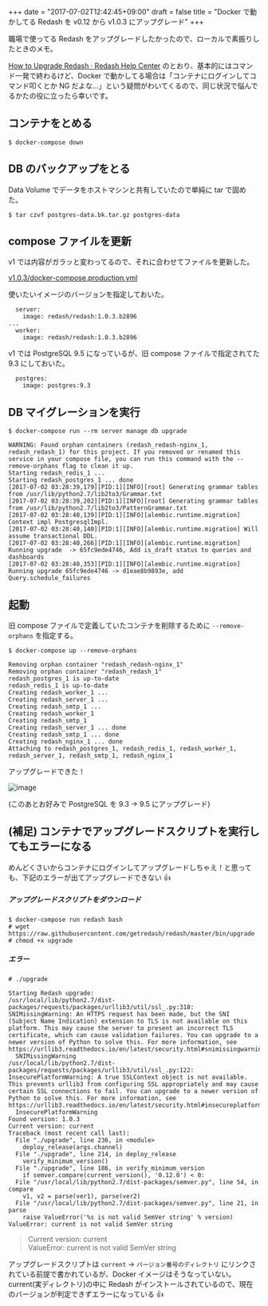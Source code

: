 +++
date = "2017-07-02T12:42:45+09:00"
draft = false
title = "Docker で動かしてる Redash を v0.12 から v1.0.3 にアップグレード"
+++

職場で使ってる Redash をアップグレードしたかったので、ローカルで素振りしたときのメモ。

<!--more-->

[How to Upgrade Redash · Redash Help Center](https://redash.io/help-onpremise/maintenance/how-to-upgrade-redash.html) のとおり、基本的にはコマンド一発で終わるけど、Docker で動かしてる場合は「コンテナにログインしてコマンド叩くとか NG だよな...」という疑問がわいてくるので、同じ状況で悩んでるかたの役に立ったら幸いです。

## コンテナをとめる

```
$ docker-compose down
```

## DB のバックアップをとる

Data Volume でデータをホストマシンと共有していたので単純に tar で固めた。

```
$ tar czvf postgres-data.bk.tar.gz postgres-data
```


## compose ファイルを更新

v1 では内容がガラッと変わってるので、それに合わせてファイルを更新した。

[v1.0.3/docker-compose.production.yml](https://github.com/getredash/redash/blob/v1.0.3/docker-compose.production.yml)

使いたいイメージのバージョンを指定しておいた。

```
  server:
    image: redash/redash:1.0.3.b2896
...    
  worker:
    image: redash/redash:1.0.3.b2896
```

v1 では PostgreSQL 9.5 になっているが、旧 compose ファイルで指定されてた 9.3 にしておいた。

```
  postgres:
    image: postgres:9.3
```


## DB マイグレーションを実行

```
$ docker-compose run --rm server manage db upgrade

WARNING: Found orphan containers (redash_redash-nginx_1, redash_redash_1) for this project. If you removed or renamed this service in your compose file, you can run this command with the --remove-orphans flag to clean it up.
Starting redash_redis_1 ...
Starting redash_postgres_1 ... done
[2017-07-02 03:28:39,179][PID:1][INFO][root] Generating grammar tables from /usr/lib/python2.7/lib2to3/Grammar.txt
[2017-07-02 03:28:39,202][PID:1][INFO][root] Generating grammar tables from /usr/lib/python2.7/lib2to3/PatternGrammar.txt
[2017-07-02 03:28:40,139][PID:1][INFO][alembic.runtime.migration] Context impl PostgresqlImpl.
[2017-07-02 03:28:40,140][PID:1][INFO][alembic.runtime.migration] Will assume transactional DDL.
[2017-07-02 03:28:40,266][PID:1][INFO][alembic.runtime.migration] Running upgrade  -> 65fc9ede4746, Add is_draft status to queries and dashboards
[2017-07-02 03:28:40,353][PID:1][INFO][alembic.runtime.migration] Running upgrade 65fc9ede4746 -> d1eae8b9893e, add Query.schedule_failures
```


## 起動

旧 compose ファイルで定義していたコンテナを削除するために `--remove-orphans` を指定する。

```
$ docker-compose up --remove-orphans

Removing orphan container "redash_redash-nginx_1"
Removing orphan container "redash_redash_1"
redash_postgres_1 is up-to-date
redash_redis_1 is up-to-date
Creating redash_worker_1 ...
Creating redash_server_1 ...
Creating redash_smtp_1 ...
Creating redash_worker_1
Creating redash_smtp_1
Creating redash_server_1 ... done
Creating redash_smtp_1 ... done
Creating redash_nginx_1 ... done
Attaching to redash_postgres_1, redash_redis_1, redash_worker_1, redash_server_1, redash_smtp_1, redash_nginx_1
```

アップグレードできた！

![image](https://user-images.githubusercontent.com/1885716/27767158-2dd05d2a-5f28-11e7-9311-f46f2f39ed66.png)

(このあとお好みで PostgreSQL を 9.3 -> 9.5 にアップグレード)


## (補足) コンテナでアップグレードスクリプトを実行してもエラーになる

めんどくさいからコンテナにログインしてアップグレードしちゃえ！と思っても、下記のエラーが出てアップグレードできない 👍


##### アップグレードスクリプトをダウンロード

```
$ docker-compose run redash bash
# wget https://raw.githubusercontent.com/getredash/redash/master/bin/upgrade
# chmod +x upgrade
```

##### エラー

```
# ./upgrade

Starting Redash upgrade:
/usr/local/lib/python2.7/dist-packages/requests/packages/urllib3/util/ssl_.py:318: SNIMissingWarning: An HTTPS request has been made, but the SNI (Subject Name Indication) extension to TLS is not available on this platform. This may cause the server to present an incorrect TLS certificate, which can cause validation failures. You can upgrade to a newer version of Python to solve this. For more information, see https://urllib3.readthedocs.io/en/latest/security.html#snimissingwarning.
  SNIMissingWarning
/usr/local/lib/python2.7/dist-packages/requests/packages/urllib3/util/ssl_.py:122: InsecurePlatformWarning: A true SSLContext object is not available. This prevents urllib3 from configuring SSL appropriately and may cause certain SSL connections to fail. You can upgrade to a newer version of Python to solve this. For more information, see https://urllib3.readthedocs.io/en/latest/security.html#insecureplatformwarning.
  InsecurePlatformWarning
Found version: 1.0.3
Current version: current
Traceback (most recent call last):
  File "./upgrade", line 236, in <module>
    deploy_release(args.channel)
  File "./upgrade", line 214, in deploy_release
    verify_minimum_version()
  File "./upgrade", line 186, in verify_minimum_version
    if semver.compare(current_version(), '0.12.0') < 0:
  File "/usr/local/lib/python2.7/dist-packages/semver.py", line 54, in compare
    v1, v2 = parse(ver1), parse(ver2)
  File "/usr/local/lib/python2.7/dist-packages/semver.py", line 21, in parse
    raise ValueError('%s is not valid SemVer string' % version)
ValueError: current is not valid SemVer string
```

> Current version: current  
> ValueError: current is not valid SemVer string

アップグレードスクリプトは `current` -> `バージョン番号のディレクトリ` にリンクされている前提で書かれているが、Docker イメージはそうなっていない。  
current(実ディレクトリ)の中に Redash がインストールされているので、現在のバージョンが判定できずエラーになっている 👍
